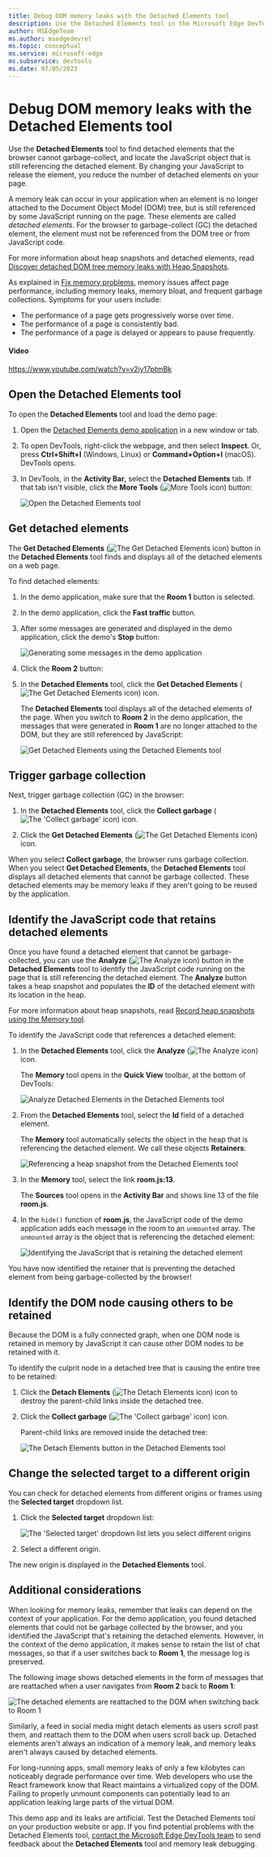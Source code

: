 ```yaml
---
title: Debug DOM memory leaks with the Detached Elements tool
description: Use the Detached Elements tool in the Microsoft Edge DevTools to find and fix DOM memory leaks.
author: MSEdgeTeam
ms.author: msedgedevrel
ms.topic: conceptual
ms.service: microsoft-edge
ms.subservice: devtools
ms.date: 07/05/2023
---
```

# Debug DOM memory leaks with the Detached Elements tool

Use the **Detached Elements** tool to find detached elements that the browser cannot garbage-collect, and locate the JavaScript object that is still referencing the detached element.  By changing your JavaScript to release the element, you reduce the number of detached elements on your page.

A memory leak can occur in your application when an element is no longer attached to the Document Object Model (DOM) tree, but is still referenced by some JavaScript running on the page. These elements are called *detached elements*.  For the browser to garbage-collect (GC) the detached element, the element must not be referenced from the DOM tree or from JavaScript code.

For more information about heap snapshots and detached elements, read [Discover detached DOM tree memory leaks with Heap Snapshots](index.md#discover-detached-dom-tree-memory-leaks-with-heap-snapshots).

As explained in [Fix memory problems](index.md), memory issues affect page performance, including memory leaks, memory bloat, and frequent garbage collections.  Symptoms for your users include:

*  The performance of a page gets progressively worse over time.
*  The performance of a page is consistently bad.
*  The performance of a page is delayed or appears to pause frequently.


<!-- ------------------------------ -->
#### Video

https://www.youtube.com/watch?v=v2iy17ptmBk
<!-- todo: thumbnail
https://review.learn.microsoft.com/en-us/microsoft-edge/dev-videos/?branch=pr-en-us-3189#devtools---debug-memory-leaks-with-the-microsoft-edge-detached-elements-tool
-->


<!-- ====================================================================== -->
## Open the Detached Elements tool

To open the **Detached Elements** tool and load the demo page:

1. Open the [Detached Elements demo application](https://microsoftedge.github.io/Demos/detached-elements/) in a new window or tab.

   <!-- You can view the source files for the Detached Elements demo in the [MicrosoftEdge/Demos > detached-elements](https://github.com/MicrosoftEdge/Demos/tree/main/detached-elements) repo folder. -->

1. To open DevTools, right-click the webpage, and then select **Inspect**.  Or, press **Ctrl+Shift+I** (Windows, Linux) or **Command+Option+I** (macOS).  DevTools opens.

1. In DevTools, in the **Activity Bar**, select the **Detached Elements** tab.  If that tab isn't visible, click the **More Tools** (![More Tools icon](./dom-leaks-images/more-tools-icon.png)) button:

   ![Open the Detached Elements tool](./dom-leaks-images/open-detached-elements.png)


<!-- ====================================================================== -->
## Get detached elements

The **Get Detached Elements** (![The Get Detached Elements icon](./dom-leaks-images/get-detached-elements-icon.png)) button in the **Detached Elements** tool finds and displays all of the detached elements on a web page.

To find detached elements:

1. In the demo application, make sure that the **Room 1** button is selected.

1. In the demo application, click the **Fast traffic** button.

1. After some messages are generated and displayed in the demo application, click the demo's **Stop** button:

   ![Generating some messages in the demo application](./dom-leaks-images/demo-app.png)

1. Click the **Room 2** button:

1. In the **Detached Elements** tool, click the **Get Detached Elements** (![The Get Detached Elements icon](./dom-leaks-images/get-detached-elements-icon.png)) icon.

   The **Detached Elements** tool displays all of the detached elements of the page.  When you switch to **Room 2** in the demo application, the messages that were generated in **Room 1** are no longer attached to the DOM, but they are still referenced by JavaScript:

   ![Get Detached Elements using the Detached Elements tool](./dom-leaks-images/get-detached-elements.png)


<!-- ====================================================================== -->
## Trigger garbage collection

Next, trigger garbage collection (GC) in the browser:

1. In the **Detached Elements** tool, click the **Collect garbage** (![The 'Collect garbage' icon](./dom-leaks-images/collect-garbage-icon.png)) icon.

1. Click the **Get Detached Elements** (![The Get Detached Elements icon](./dom-leaks-images/get-detached-elements-icon.png)) icon.

When you select **Collect garbage**, the browser runs garbage collection. When you select **Get Detached Elements**, the **Detached Elements** tool displays all detached elements that cannot be garbage collected. These detached elements may be memory leaks if they aren't going to be reused by the application.


<!-- ====================================================================== -->
## Identify the JavaScript code that retains detached elements

Once you have found a detached element that cannot be garbage-collected, you can use the **Analyze** (![The Analyze icon](./dom-leaks-images/analyze-icon.png)) button in the **Detached Elements** tool to identify the JavaScript code running on the page that is still referencing the detached element. The **Analyze** button takes a heap snapshot and populates the **ID** of the detached element with its location in the heap.

For more information about heap snapshots, read [Record heap snapshots using the Memory tool](heap-snapshots.md).

To identify the JavaScript code that references a detached element:

1. In the **Detached Elements** tool, click the **Analyze** (![The Analyze icon](./dom-leaks-images/analyze-icon.png)) icon.

   The **Memory** tool opens in the **Quick View** toolbar, at the bottom of DevTools:

   ![Analyze Detached Elements in the Detached Elements tool](./dom-leaks-images/analyze-detached-elements.png)

1. From the **Detached Elements** tool, select the **Id** field of a detached element.

   The **Memory** tool automatically selects the object in the heap that is referencing the detached element. We call these objects **Retainers**:

   ![Referencing a heap snapshot from the Detached Elements tool](./dom-leaks-images/heap-snapshot.png)

1. In the **Memory** tool, select the link **room.js:13**.

   The **Sources** tool opens in the **Activity Bar** and shows line 13 of the file **room.js**.

1. In the `hide()` function of **room.js**, the JavaScript code of the demo application adds each message in the room to an `unmounted` array. The `unmounted` array is the object that is referencing the detached element:

   ![Identifying the JavaScript that is retaining the detached element](./dom-leaks-images/javascript-retainers.png)

You have now identified the retainer that is preventing the detached element from being garbage-collected by the browser!


<!-- ====================================================================== -->
## Identify the DOM node causing others to be retained

Because the DOM is a fully connected graph, when one DOM node is retained in memory by JavaScript it can cause other DOM nodes to be retained with it.

To identify the culprit node in a detached tree that is causing the entire tree to be retained:

1. Click the **Detach Elements** (![The Detach Elements icon](./dom-leaks-images/detach-elements-icon.png)) icon to destroy the parent-child links inside the detached tree.

1. Click the **Collect garbage** (![The 'Collect garbage' icon](./dom-leaks-images/collect-garbage-icon.png)) icon.

   Parent-child links are removed inside the detached tree:

   ![The Detach Elements button in the Detached Elements tool](./dom-leaks-images/remove-links.png)


<!-- ====================================================================== -->
## Change the selected target to a different origin

You can check for detached elements from different origins or frames using the **Selected target** dropdown list. 

1. Click the **Selected target** dropdown list:

   ![The 'Selected target' dropdown list lets you select different origins](./dom-leaks-images/target-dropdown.png)

1. Select a different origin.

The new origin is displayed in the **Detached Elements** tool.

   
<!-- ====================================================================== -->
## Additional considerations

When looking for memory leaks, remember that leaks can depend on the context of your application. For the demo application, you found detached elements that could not be garbage collected by the browser, and you identified the JavaScript that's retaining the detached elements. However, in the context of the demo application, it makes sense to retain the list of chat messages, so that if a user switches back to **Room 1**, the message log is preserved.

The following image shows detached elements in the form of messages that are reattached when a user navigates from **Room 2** back to **Room 1**:

![The detached elements are reattached to the DOM when switching back to Room 1](./dom-leaks-images/reattached.png)

Similarly, a feed in social media might detach elements as users scroll past them, and reattach them to the DOM when users scroll back up. Detached elements aren't always an indication of a memory leak, and memory leaks aren't always caused by detached elements.

For long-running apps, small memory leaks of only a few kilobytes can noticeably degrade performance over time. Web developers who use the React framework know that React maintains a virtualized copy of the DOM. Failing to properly unmount components can potentially lead to an application leaking large parts of the virtual DOM.

This demo app and its leaks are artificial. Test the Detached Elements tool on your production website or app. If you find potential problems with the Detached Elements tool, [contact the Microsoft Edge DevTools team](../contact.md) to send feedback about the **Detached Elements** tool and memory leak debugging.
